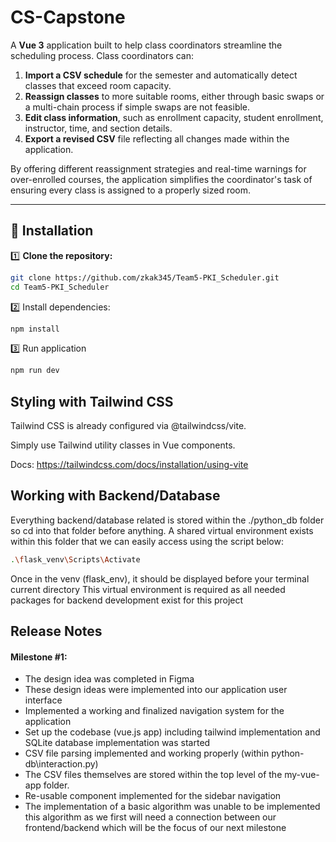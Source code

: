 # CS-Capstone

A **Vue 3** application built to help class coordinators streamline the scheduling process. Class coordinators can:

1. **Import a CSV schedule** for the semester and automatically detect classes that exceed room capacity.  
2. **Reassign classes** to more suitable rooms, either through basic swaps or a multi-chain process if simple swaps are not feasible.  
3. **Edit class information**, such as enrollment capacity, student enrollment, instructor, time, and section details.  
4. **Export a revised CSV** file reflecting all changes made within the application.

By offering different reassignment strategies and real-time warnings for over-enrolled courses, the application simplifies the coordinator's task of ensuring every class is assigned to a properly sized room.

---
## 🚀 Installation
1️⃣ **Clone the repository:**
```sh
git clone https://github.com/zkak345/Team5-PKI_Scheduler.git
cd Team5-PKI_Scheduler
```

2️⃣ Install dependencies:
```sh
npm install
```

3️⃣ Run application
```sh
npm run dev
```

## Styling with Tailwind CSS
Tailwind CSS is already configured via @tailwindcss/vite.

Simply use Tailwind utility classes in Vue components.

Docs: https://tailwindcss.com/docs/installation/using-vite

## Working with Backend/Database
Everything backend/database related is stored within the ./python_db folder so cd into that folder before anything.
A shared virtual environment exists within this folder that we can easily access using the script below:
```sh
.\flask_venv\Scripts\Activate
```
Once in the venv (flask_env), it should be displayed before your terminal current directory
This virtual environment is required as all needed packages for backend development exist for this project


## Release Notes
#### Milestone #1:
- The design idea was completed in Figma
- These design ideas were implemented into our application user interface
- Implemented a working and finalized navigation system for the application
- Set up the codebase (vue.js app) including tailwind implementation and SQLite database implementation was started
- CSV file parsing implemented and working properly (within python-db\interaction.py)
- The CSV files themselves are stored within the top level of  the my-vue-app folder.
- Re-usable component implemented for the sidebar navigation
- The implementation of a basic algorithm was unable to be implemented this algorithm as we first will need a connection between our frontend/backend which will be the focus of our next milestone
